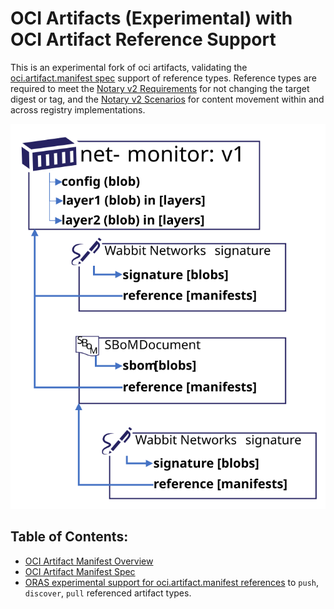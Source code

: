 # OCI Artifacts (Experimental) with OCI Artifact Reference Support

This is an experimental fork of oci artifacts, validating the [oci.artifact.manifest spec][oci-artifact-manifest] support of reference types. Reference types are required to meet the [Notary v2 Requirements][nv2-requirements] for not changing the target digest or tag, and the [Notary v2 Scenarios][nv2-scenarios] for content movement within and across registry implementations.

![](media/net-monitor-graph.svg)

## Table of Contents:

- [OCI Artifact Manifest Overview](./artifact-manifest.md)
- [OCI Artifact Manifest Spec](./artifact-manifest-spec.md)
- [ORAS experimental support for oci.artifact.manifest references][oras-artifacts] to `push`, `discover`, `pull` referenced artifact types.

[oci-artifact-manifest]:  https://github.com/SteveLasker/artifacts/blob/oci-artifact-manifest/artifact-manifest.md
[nv2-requirements]:       https://github.com/notaryproject/notaryproject/blob/main/requirements.md
[nv2-scenarios]:          https://github.com/notaryproject/notaryproject/blob/main/scenarios.md
[oras-artifacts]:         https://github.com/deislabs/oras/blob/prototype-2/docs/artifact-manifest.md
